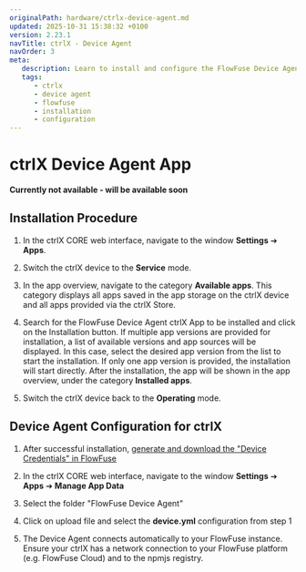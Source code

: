 ```yaml
---
originalPath: hardware/ctrlx-device-agent.md
updated: 2025-10-31 15:38:32 +0100
version: 2.23.1
navTitle: ctrlX - Device Agent
navOrder: 3
meta:
   description: Learn to install and configure the FlowFuse Device Agent on ctrlX devices for seamless integration with FlowFuse, ensuring efficient device management.
   tags:
      - ctrlx
      - device agent
      - flowfuse
      - installation
      - configuration
---
```

# ctrlX Device Agent App

**Currently not available - will be available soon**

## Installation Procedure

1. In the ctrlX CORE web interface, navigate to the window **Settings** ➔ **Apps**.

2. Switch the ctrlX device to the **Service** mode. 

3. In the app overview, navigate to the category **Available apps**. This category displays all apps saved in the app storage on the ctrlX device and all apps provided via the ctrlX Store.

4. Search for the FlowFuse Device Agent ctrlX App to be installed and click on the Installation button. If multiple app versions are provided for installation, a list of available versions and app sources will be displayed. In this case, select the desired app version from the list to start the installation. If only one app version is provided, the installation will start directly. After the installation, the app will be shown in the app overview, under the category **Installed apps**.

5. Switch the ctrlX device back to the **Operating** mode.

## Device Agent Configuration for ctrlX

1. After successful installation, [generate and download the "Device Credentials" in FlowFuse](/docs/device-agent/register/#manual-setup)

2. In the ctrlX CORE web interface, navigate to the window **Settings** ➔ **Apps** ➔ **Manage App Data**

3. Select the folder "FlowFuse Device Agent"

4. Click on upload file and select the **device.yml** configuration from step 1

5. The Device Agent connects automatically to your FlowFuse instance. Ensure your ctrlX has a network connection to your FlowFuse platform (e.g. FlowFuse Cloud) and to the npmjs registry.
